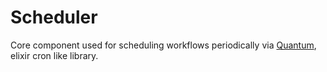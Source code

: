 # Scheduler

Core component used for scheduling workflows periodically via [Quantum](https://github.com/quantum-elixir/quantum-core), elixir cron like library.

